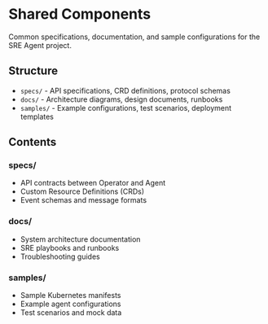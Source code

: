 # Shared Components

Common specifications, documentation, and sample configurations for the SRE Agent project.

## Structure

- `specs/` - API specifications, CRD definitions, protocol schemas
- `docs/` - Architecture diagrams, design documents, runbooks
- `samples/` - Example configurations, test scenarios, deployment templates

## Contents

### specs/
- API contracts between Operator and Agent
- Custom Resource Definitions (CRDs)
- Event schemas and message formats

### docs/
- System architecture documentation
- SRE playbooks and runbooks
- Troubleshooting guides

### samples/
- Sample Kubernetes manifests
- Example agent configurations
- Test scenarios and mock data
